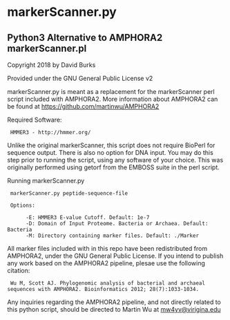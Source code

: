 # markerScanner.py
## Python3 Alternative to AMPHORA2 markerScanner.pl

Copyright 2018 by David Burks

Provided under the GNU General Public License v2

markerScanner.py is meant as a replacement for the markerScanner perl script included with AMPHORA2.
More information about AMPHORA2 can be found at https://github.com/martinwu/AMPHORA2

Required Software:

     HMMER3 - http://hmmer.org/

Unlike the original markerScanner, this script does not require BioPerl for sequence output.  There is also no option for DNA input.  You may do this step prior to running the script, using any software of your choice.  This was originally performed using getorf from the EMBOSS suite in the perl script.

Running markerScanner.py

     markerScanner.py peptide-sequence-file
     
     Options:

          -E: HMMER3 E-value Cutoff. Default: 1e-7
          -D: Domain of Input Proteome. Bacteria or Archaea. Default: Bacteria
          -M: Directory containing marker files. Default: ./Marker 






All marker files included with in this repo have been redistributed from AMPHORA2, under the GNU General Public License. If you intend to publish any work based on the AMPHORA2 pipeline, plesae use the following citation:

     Wu M, Scott AJ. Phylogenomic analysis of bacterial and archaeal sequences with AMPHORA2. Bioinformatics 2012; 28(7):1033-1034.

Any inquiries regarding the AMPHORA2 pipeline, and not directly related to this python script, should be directed to Martin Wu at mw4yv@virigina.edu
